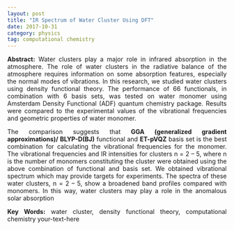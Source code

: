 ```yaml
---
layout: post
title: "IR Spectrum of Water Cluster Using DFT"
date: 2017-10-31
category: physics
tag: computational chemistry
---
```



<div style="text-align: justify;">
<b>Abstract:</b> Water clusters play a major role in infrared absorption in the atmosphere. The role of water clusters in the radiative balance of the atmosphere requires information on some absorption features, especially the normal modes of vibrations. In this research, we studied water clusters using density functional theory. The performance of 66 functionals, in combination with 6 basis sets, was tested on water monomer using Amsterdam Density Functional (ADF) quantum chemistry package. Results were compared to the experimental values of the vibrational frequencies and geometric properties of water monomer. 

The comparison suggests that **GGA (generalized gradient approximations)/ BLYP-D(BJ)** functional and **ET-pVQZ** basis set is the best combination for calculating the vibrational frequencies for the monomer. The vibrational frequencies and IR intensities for clusters n = 2 – 5, where n is the number of monomers constituting the cluster were obtained using the above combination of functional and basis set. We obtained vibrational spectrum which may provide targets for experiments. The spectra of these water clusters, n = 2 – 5, show a broadened band profiles compared with monomers. In this way, water clusters may play a role in the anomalous solar absorption

**Key Words:**  water cluster, density functional theory, computational chemistry
 your-text-here </div>  